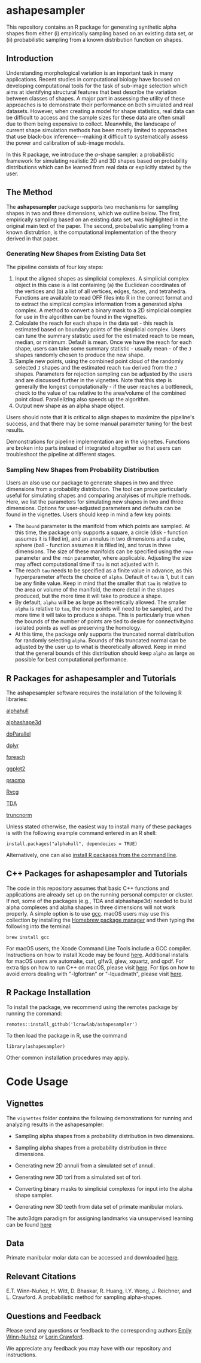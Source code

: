 # ashapesampler

This repository contains an R package for generating synthetic alpha shapes from either (i) empirically sampling based on an existing data set, or (ii) probabilistic sampling from a known distribution function on shapes.

## Introduction

Understanding morphological variation is an important task in many applications. Recent studies in computational biology have focused on developing computational tools for the task of sub-image selection which aims at identifying structural features that best describe the variation between classes of shapes. A major part in assessing the utility of these approaches is to demonstrate their performance on both simulated and real datasets. However, when creating a model for shape statistics, real data can be difficult to access and the sample sizes for these data are often small due to them being expensive to collect. Meanwhile, the landscape of current shape simulation methods has been mostly limited to approaches that use black-box inference---making it difficult to systematically assess the power and calibration of sub-image models.

In this R package, we introduce the $\alpha$-shape sampler: a probabilistic framework for simulating realistic 2D and 3D shapes based on probability distributions which can be learned from real data or explicitly stated by the user.

## The Method

The **ashapesampler** package supports two mechanisms for sampling shapes in two and three dimensions, which we outline below. The first, empirically sampling based on an existing data set, was highlighted in the original main text of the paper. The second, probabalistic sampling from a known distrubtion, is the computational implementation of the theory derived in that paper. 

### Generating New Shapes from Existing Data Set

The pipeline consists of four key steps:
1. Input the aligned shapes as simplicial complexes. A simplicial complex object in this case is a list containing (a) the Euclidean coordinates of the vertices and (b) a list of all vertices, edges, faces, and tetrahedra. Functions are available to read OFF files into R in the correct format and to extract the simplical complex information from a generated alpha complex. A method to convert a binary mask to a 2D simplicial complex for use in the algorithm can be found in the vignettes. 
2. Calculate the reach for each shape in the data set - this reach is estimated based on boundary points of the simplicial complex. Users can tune the summary statistic used for the estimated reach to be mean, median, or minimum. Default is mean. Once we have the reach for each shape, users can take some summary statistic - usually mean - of the `J` shapes randomly chosen to produce the new shape.
3. Sample new points, using the combined point cloud of the randomly selected `J` shapes and the estimated reach `tau` derived from the `J` shapes. Parameters for rejection sampling can be adjusted by the users and are discussed further in the vignettes. Note that this step is generally the longest computationally - if the user reaches a bottleneck, check to the value of `tau` relative to the area/volume of the combined point cloud. Parallelizing also speeds up the algorithm.
4. Output new shape as an alpha shape object.

Users should note that it is critical to align shapes to maximize the pipeline's success, and that there may be some manual parameter tuning for the best results. 

Demonstrations for pipeline implementation are in the vignettes. Functions are broken into parts instead of integrated altogether so that users can troubleshoot the pipeline at different stages. 

### Sampling New Shapes from Probability Distribution

Users an also use our package to generate shapes in two and three dimensions from a probability distribution. The tool can prove particularly useful for simulating shapes and comparing analyises of multiple methods. Here, we list the parameters for simulating new shapes in two and three dimensions. Options for user-adjusted parameters and defaults can be found in the vignettes. Users should keep in mind a few key points:
* The ``bound`` parameter is the manifold from which points are sampled. At this time, the package only supports a square, a circle (disk - function assumes it is filled in), and an annulus in two dimensions and a cube, sphere (ball - function assumes it is filled in), and torus in three dimensions. The size of these manifolds can be specified using the ``rmax`` parameter and the ``rmin`` parameter, where applicable. Adjusting the size may affect computational time if ``tau`` is not adjusted with it.
* The reach ``tau`` needs to be specified as a finite value in advance, as this hyperparameter affects the choice of ``alpha``. Default of ``tau`` is 1, but it can be any finite value. Keep in mind that the smaller that ``tau`` is relative to the area or volume of the manifold, the more detail in the shapes produced, but the more time it will take to produce a shape.
* By default, ``alpha`` will be as large as theoretically allowed. The smaller ``alpha`` is relative to ``tau``, the more points will need to be sampled, and the more time it will take to produce a shape. This is particularly true when the bounds of the number of points are tied to desire for connectivity/no isolated points as well as preserving the homology.
* At this time, the package only supports the truncated normal distribution for randomly selecting ``alpha``. Bounds of this truncated normal can be adjusted by the user up to what is theoretically allowed. Keep in mind that the general bounds of this distribution should keep ``alpha`` as large as possible for best computational performance.

## R Packages for ashapesampler and Tutorials

The ashapesampler software requires the installation of the following R libraries:

[alphahull](https://cran.r-project.org/web/packages/alphahull/index.html)

[alphashape3d](https://cran.r-project.org/web/packages/alphashape3d/index.html)

[doParallel](https://cran.r-project.org/web/packages/doParallel/index.html)

[dplyr](https://cran.r-project.org/web/packages/dplyr/index.html)

[foreach](https://cran.r-project.org/web/packages/foreach/index.html)

[ggplot2](https://cran.r-project.org/web/packages/ggplot2/index.html)

[pracma](https://cran.r-project.org/web/packages/pracma/index.html)

[Rvcg](https://cran.r-project.org/web/packages/Rvcg/index.html)

[TDA](https://cran.r-project.org/web/packages/TDA/index.html)

[truncnorm](https://cran.r-project.org/web/packages/truncnorm/index.html)

Unless stated otherwise, the easiest way to install many of these packages is with the following example command entered in an R shell:

    install.packages("alphahull", dependecies = TRUE)

Alternatively, one can also [install R packages from the command line](http://cran.r-project.org/doc/manuals/r-release/R-admin.html#Installing-packages).

## C++ Packages for ashapesampler and Tutorials

The code in this repository assumes that basic C++ functions and applications are already set up on the running personal computer or cluster. If not, some of the packages (e.g., TDA and alphashape3d) needed to build alpha complexes and alpha shapes in three dimensions will not work properly. A simple option is to use [gcc](https://gcc.gnu.org/). macOS users may use this collection by installing the [Homebrew package manager](http://brew.sh/index.html) and then typing the following into the terminal:

    brew install gcc

For macOS users, the Xcode Command Line Tools include a GCC compiler. Instructions on how to install Xcode may be found [here](http://railsapps.github.io/xcode-command-line-tools.html). Additional installs for macOS users are automake, curl, glfw3, glew, xquartz, and qpdf. For extra tips on how to run C++ on macOS, please visit [here](http://seananderson.ca/2013/11/18/rcpp-mavericks.html). For tips on how to avoid errors dealing with "-lgfortran" or "-lquadmath", please visit [here](http://thecoatlessprofessor.com/programming/rcpp-rcpparmadillo-and-os-x-mavericks-lgfortran-and-lquadmath-error/).

## R Package Installation

To install the package, we recommend using the remotes package by running the command:

	remotes::install_github('lcrawlab/ashapesampler')

To then load the package in R, use the command

	library(ashapesampler)

Other common installation procedures may apply.

# Code Usage

## Vignettes

The `vignettes` folder contains the following demonstrations for running and analyzing results in the ashapesampler: 

* Sampling alpha shapes from a probability distribution in two dimensions.
* Sampling alpha shapes from a probability distribution in three dimensions.
* Generating new 2D annuli from a simulated set of annuli.

* Generating new 3D tori from a simulated set of tori.

* Converting binary masks to simplicial complexes for input into the alpha shape sampler.

* Generating new 3D teeth from data set of primate manibular molars.

  
The auto3dgm paradigm for assigning landmarks via unsupervised learning can be found [here](https://toothandclaw.github.io/)

## Data 

Primate manibular molar data can be accessed and downloaded [here](https://dataverse.harvard.edu/dataset.xhtml?persistentId=doi:10.7910/DVN/K9A0EG&faces-redirect=true).

## Relevant Citations

E.T. Winn-Nuñez, H. Witt, D. Bhaskar, R. Huang, I.Y. Wong, J. Reichner, and L. Crawford. A probabilistic method for sampling alpha-shapes.

## Questions and Feedback

Please send any questions or feedback to the corresponding authors [Emily Winn-Nuñez](mailto:emily_winn-nunez@brown.edu) or [Lorin Crawford](mailto:lcrawford@microsoft.com).

We appreciate any feedback you may have with our repository and instructions.
